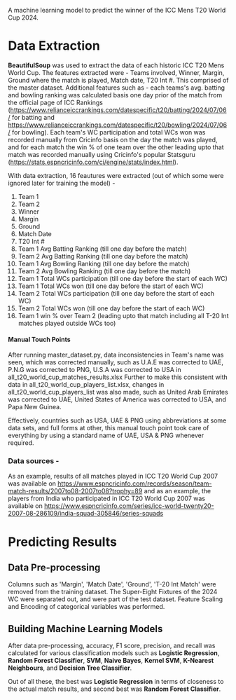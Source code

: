 A machine learning model to predict the winner of the ICC Mens T20 World Cup 2024.

# Data Extraction
**BeautifulSoup** was used to extract the data of each historic ICC T20 Mens World Cup. The features extracted were - Teams involved, Winner, Margin, Ground where the match is played, Match date, T20 Int #.
This comprised of the master dataset. Additional features such as - each teams's avg. batting and bowling ranking was calculated basis one day prior of the match from the official page of ICC Rankings (https://www.relianceiccrankings.com/datespecific/t20/batting/2024/07/06/ for batting and https://www.relianceiccrankings.com/datespecific/t20/bowling/2024/07/06/ for bowling). Each team's WC participation and total WCs won was recorded manually from Cricinfo basis on the day the match was played, and for each match the win % of one team over the other leading upto that match was recorded manually
using Cricinfo's popular Statsguru (https://stats.espncricinfo.com/ci/engine/stats/index.html).

With data extraction, 16 feautures were extracted (out of which some were ignored later for training the model) - 

1. Team 1
2. Team 2
3. Winner
4. Margin
5. Ground
6. Match Date
7. T20 Int #
8. Team 1 Avg Batting Ranking (till one day before the match)
9. Team 2 Avg Batting Ranking (till one day before the match)
10. Team 1 Avg Bowling Ranking (till one day before the match)
11. Team 2 Avg Bowling Ranking (till one day before the match)
12. Team 1 Total WCs participation (till one day before the start of each WC)
13. Team 1 Total WCs won (till one day before the start of each WC)
14. Team 2 Total WCs participation (till one day before the start of each WC)
15. Team 2 Total WCs won (till one day before the start of each WC)
16. Team 1 win % over Team 2 (leading upto that match including all T-20 Int matches played outside WCs too)

#### Manual Touch Points

After running master_dataset.py, data inconsistencies in Team's name was seen, which was corrected manually, such as U.A.E was corrected to UAE, P.N.G was corrected to PNG, U.S.A was corrected to USA
in all_t20_world_cup_matches_results.xlsx
Further to make this consistent with data in all_t20_world_cup_players_list.xlsx, changes in all_t20_world_cup_players_list was also made, such as United Arab Emirates was corrected to UAE, United States of America was corrected to USA, and Papa New Guinea.

Effectively, countries such as USA, UAE & PNG using abbreviations at some data sets, and full forms at other, this manual touch point took care of everything by using a standard name of UAE, USA & PNG whenever required. 

### Data sources -
As an example, results of all matches played in ICC T20 World Cup 2007 was available on https://www.espncricinfo.com/records/season/team-match-results/2007to08-2007to08?trophy=89
and as an example, the players from India who participated in ICC T20 World Cup 2007 was available on  https://www.espncricinfo.com/series/icc-world-twenty20-2007-08-286109/india-squad-305846/series-squads

# Predicting Results

## Data Pre-processing
Columns such as 'Margin', 'Match Date', 'Ground', 'T-20 Int Match' were removed from the training dataset. The Super-Eight Fixtures of the 2024 WC were separated out, and were part of the test dataset. Feature Scaling and Encoding of categorical variables was performed.

## Building Machine Learning Models
After data pre-processing, accuracy, F1 score, precision, and recall was calculated for various classification models such as **Logistic Regression**, **Random Forest Classifier**, **SVM**, **Naive Bayes**, **Kernel SVM**, **K-Nearest Neighbours**, and **Decision Tree Classifier**. 

Out of all these, the best was **Logistic Regression** in terms of closeness to the actual match results, and second best was **Random Forest Classifier**.
